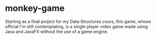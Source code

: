 # monkey-game
Starting as a final project for my Data Structures cours, this game, whose official I'm still contemplating, is a single player video game made using Java and JavaFX without the use of a game engine.

